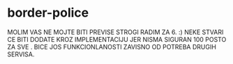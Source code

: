 # border-police

MOLIM VAS NE MOJTE BITI PREVISE STROGI RADIM ZA 6.  :)
NEKE STVARI CE BITI DODATE KROZ IMPLEMENTACIJU JER NISMA SIGURAN 100 POSTO ZA SVE . BICE JOS FUNKCIONLANOSTI ZAVISNO OD POTREBA DRUGIH SERVISA.
